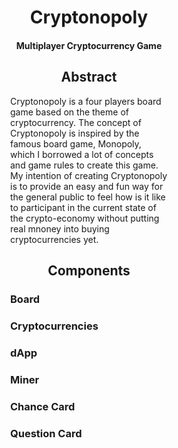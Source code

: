 <div style="text-align:center;">
<h1>Cryptonopoly</h1>
<h4>Multiplayer Cryptocurrency Game<h4>
</div>

<div>
<div style="width: 50%;
margin: 0 auto;">
<h2 style="text-align:center;">Abstract</h2>

<p>Cryptonopoly is a four players board game based on the theme of cryptocurrency. The concept of Cryptonopoly is inspired by the famous board game, Monopoly, which I borrowed a lot of concepts and game rules to create this game. My intention of creating Cryptonopoly is to provide an easy and fun way for the general public to feel how is it like to participant in the current state of the crypto-economy without putting real mnoney into buying cryptocurrencies yet. </p>
<h2 style="text-align:center;">Components</h2>

<h3>Board</h3>

<h3>Cryptocurrencies</h3>

<h3>dApp</h3>

<h3>Miner</h3>

<h3>Chance Card</h3>

<h3>Question Card</h3>

</div>
</div>
